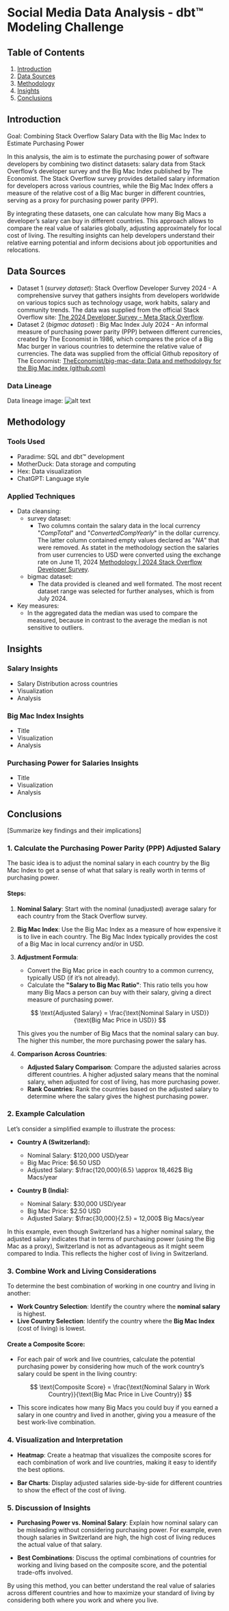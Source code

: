 
# Social Media Data Analysis - dbt™ Modeling Challenge

## Table of Contents
1. [Introduction](#introduction)
2. [Data Sources](#data-sources)
3. [Methodology](#methodology)
4. [Insights](#insights)
5. [Conclusions](#conclusions)

## Introduction
Goal: Combining Stack Overflow Salary Data with the Big Mac Index to Estimate Purchasing Power

In this analysis, the aim is to estimate the purchasing power of software developers by combining two distinct datasets: salary data from Stack Overflow’s developer survey and the Big Mac Index published by The Economist. The Stack Overflow survey provides detailed salary information for developers across various countries, while the Big Mac Index offers a measure of the relative cost of a Big Mac burger in different countries, serving as a proxy for purchasing power parity (PPP).

By integrating these datasets, one can calculate how many Big Macs a developer’s salary can buy in different countries. This approach allows to compare the real value of salaries globally, adjusting approximately for local cost of living. The resulting insights can help developers understand their relative earning potential and inform decisions about job opportunities and relocations.


## Data Sources
- Dataset 1 (*survey dataset*): Stack Overflow Developer Survey 2024 - A comprehensive survey that gathers insights from developers worldwide on various topics such as technology usage, work habits, salary and community trends. The data was supplied from the official Stack Overflow site: [The 2024 Developer Survey - Meta Stack Overflow](https://meta.stackoverflow.com/questions/430298/the-2024-developer-survey).
- Dataset 2 (*bigmac dataset*) : Big Mac Index July 2024 -  An informal measure of purchasing power parity (PPP) between different currencies, created by The Economist in 1986, which compares the price of a Big Mac burger in various countries to determine the relative value of currencies. The data was supplied from the official Github repository of The Economist:  [TheEconomist/big-mac-data: Data and methodology for the Big Mac index (github.com)](https://github.com/TheEconomist/big-mac-data)

### Data Lineage
Data lineage image:
![alt text](lineage.png "Lineage")


## Methodology
### Tools Used
- Paradime: SQL and dbt™ development
- MotherDuck: Data storage and computing
- Hex: Data visualization
- ChatGPT: Language style

### Applied Techniques
- Data cleansing:
	- survey dataset: 
		- Two columns contain the salary data in the local currency "*CompTotal*" and "*ConvertedCompYearly*" in the dollar currency. The latter column contained empty values declared as "*NA*" that were removed. As statet in the methodology section the salaries from user currencies to USD were converted using the exchange rate on June 11, 2024 [Methodology | 2024 Stack Overflow Developer Survey](https://survey.stackoverflow.co/2024/methodology/#general).
	- bigmac dataset:
		- The data provided is cleaned and well formated. The most recent dataset range was selected for further analyses, which is from July 2024.
- Key measures: 
	- In the aggregated data the median was used to compare the measured, because in contrast to the average the median is not sensitive to outliers. 

## Insights

### Salary Insights
- Salary Distribution across countries
- Visualization
- Analysis

### Big Mac Index Insights
- Title
- Visualization
- Analysis

### Purchasing Power for Salaries Insights
- Title
- Visualization
- Analysis

## Conclusions
[Summarize key findings and their implications]


### 1. **Calculate the Purchasing Power Parity (PPP) Adjusted Salary**

The basic idea is to adjust the nominal salary in each country by the Big Mac Index to get a sense of what that salary is really worth in terms of purchasing power.

#### Steps:

1. **Nominal Salary**: Start with the nominal (unadjusted) average salary for each country from the Stack Overflow survey.

2. **Big Mac Index**: Use the Big Mac Index as a measure of how expensive it is to live in each country. The Big Mac Index typically provides the cost of a Big Mac in local currency and/or in USD.

3. **Adjustment Formula**:
   - Convert the Big Mac price in each country to a common currency, typically USD (if it’s not already).
   - Calculate the **"Salary to Big Mac Ratio"**: This ratio tells you how many Big Macs a person can buy with their salary, giving a direct measure of purchasing power.
   
   $$
   \text{Adjusted Salary} = \frac{\text{Nominal Salary in USD}}{\text{Big Mac Price in USD}}
   $$

   This gives you the number of Big Macs that the nominal salary can buy. The higher this number, the more purchasing power the salary has.

4. **Comparison Across Countries**:
   - **Adjusted Salary Comparison**: Compare the adjusted salaries across different countries. A higher adjusted salary means that the nominal salary, when adjusted for cost of living, has more purchasing power.
   - **Rank Countries**: Rank the countries based on the adjusted salary to determine where the salary gives the highest purchasing power.

### 2. **Example Calculation**

Let’s consider a simplified example to illustrate the process:

- **Country A (Switzerland):**
  - Nominal Salary: $120,000 USD/year
  - Big Mac Price: $6.50 USD
  - Adjusted Salary: $\frac{120,000}{6.5} \approx 18,462$ Big Macs/year

- **Country B (India):**
  - Nominal Salary: $30,000 USD/year
  - Big Mac Price: $2.50 USD
  - Adjusted Salary: $\frac{30,000}{2.5} = 12,000$ Big Macs/year

In this example, even though Switzerland has a higher nominal salary, the adjusted salary indicates that in terms of purchasing power (using the Big Mac as a proxy), Switzerland is not as advantageous as it might seem compared to India. This reflects the higher cost of living in Switzerland.

### 3. **Combine Work and Living Considerations**

To determine the best combination of working in one country and living in another:

- **Work Country Selection**: Identify the country where the **nominal salary** is highest.
- **Live Country Selection**: Identify the country where the **Big Mac Index** (cost of living) is lowest.

#### Create a Composite Score:

- For each pair of work and live countries, calculate the potential purchasing power by considering how much of the work country’s salary could be spent in the living country:
  
  $$
  \text{Composite Score} = \frac{\text{Nominal Salary in Work Country}}{\text{Big Mac Price in Live Country}}
  $$

- This score indicates how many Big Macs you could buy if you earned a salary in one country and lived in another, giving you a measure of the best work-live combination.

### 4. **Visualization and Interpretation**

- **Heatmap**: Create a heatmap that visualizes the composite scores for each combination of work and live countries, making it easy to identify the best options.
  
- **Bar Charts**: Display adjusted salaries side-by-side for different countries to show the effect of the cost of living.

### 5. **Discussion of Insights**

- **Purchasing Power vs. Nominal Salary**: Explain how nominal salary can be misleading without considering purchasing power. For example, even though salaries in Switzerland are high, the high cost of living reduces the actual value of that salary.
  
- **Best Combinations**: Discuss the optimal combinations of countries for working and living based on the composite score, and the potential trade-offs involved.

By using this method, you can better understand the real value of salaries across different countries and how to maximize your standard of living by considering both where you work and where you live.
